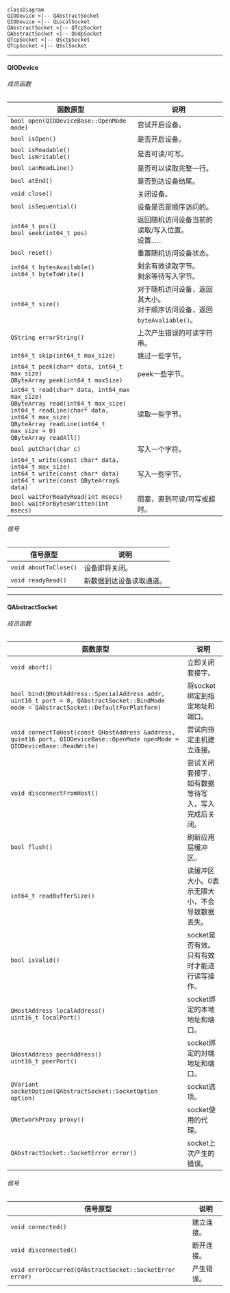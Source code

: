 ```mermaid
classDiagram
QIODevice <|-- QAbstractSocket
QIODevice <|-- QLocalSocket
QAbstractSocket <|-- QTcpSocket
QAbstractSocket <|-- QUdpSocket
QTcpSocket <|-- QSctpSocket
QTcpSocket <|-- QSslSocket
```

---

#### QIODevice

###### 成员函数

| 函数原型                                                     | 说明                                                         |
| ------------------------------------------------------------ | ------------------------------------------------------------ |
| `bool open(QIODeviceBase::OpenMode mode)`                    | 尝试开启设备。                                               |
| `bool isOpen()`                                              | 是否开启设备。                                               |
| `bool isReadable()`<br />`bool isWritable()`                 | 是否可读/可写。                                              |
| `bool canReadLine()`                                         | 是否可以读取完整一行。                                       |
| `bool atEnd()`                                               | 是否到达设备结尾。                                           |
| `void close()`                                               | 关闭设备。                                                   |
| `bool isSequential()`                                        | 设备是否是顺序访问的。                                       |
| `int64_t pos()`<br />`bool seek(int64_t pos)`                | 返回随机访问设备当前的读取/写入位置。<br />设置......        |
| `bool reset()`                                               | 重置随机访问设备状态。                                       |
| `int64_t bytesAvailable()`<br />`int64_t byteToWrite()`      | 剩余有效读取字节。<br />剩余等待写入字节。                   |
| `int64_t size()`                                             | 对于随机访问设备，返回其大小。<br />对于顺序访问设备，返回`byteAvaliable()`。 |
| `QString errorString()`                                      | 上次产生错误的可读字符串。                                   |
| `int64_t skip(int64_t max_size)`                             | 跳过一些字节。                                               |
| `int64_t peek(char* data, int64_t max_size)`<br />`QByteArray peek(int64_t maxSize)` | peek一些字节。                                               |
| `int64_t read(char* data, int64_max max_size)`<br />`QByteArray read(int64_t max_size)`<br />`int64_t readLine(char* data, int64_t max_size)`<br />`QByteArray readLine(int64_t max_size = 0)`<br />`QByteArray readAll()` | 读取一些字节。                                               |
| `bool putChar(char c)`                                       | 写入一个字符。                                               |
| `int64_t write(const char* data, int64_t max_size)`<br />`int64_t write(const char* data)`<br />`int64_t write(const QByteArray& data)` | 写入一些字节。                                               |
| `bool waitForReadyRead(int msecs)`<br />`bool waitForBytesWritten(int msecs)` | 阻塞，直到可读/可写或超时。                                  |

###### 信号

| 信号原型              | 说明                     |
| --------------------- | ------------------------ |
| `void aboutToClose()` | 设备即将关闭。           |
| `void readyRead()`    | 新数据到达设备读取通道。 |

---

#### QAbstractSocket

###### 成员函数

| 函数原型                                                     | 说明                                               |
| ------------------------------------------------------------ | -------------------------------------------------- |
| `void abort()`                                               | 立即关闭套接字。                                   |
| `bool bind(QHostAddress::SpecialAddress addr, uint16_t port = 0, QAbstractSocket::BindMode mode = QAbstractSocket::DefaultForPlatform)` | 将socket绑定到指定地址和端口。                     |
| `void connectToHost(const QHostAddress &address, quint16 port, QIODeviceBase::OpenMode openMode = QIODeviceBase::ReadWrite)` | 尝试向指定主机建立连接。                           |
| `void disconnectFromHost()`                                  | 尝试关闭套接字，如有数据等待写入，写入完成后关闭。 |
| `bool flush()`                                               | 刷新应用层缓冲区。                                 |
| `int64_t readBufferSize()`                                   | 读缓冲区大小。0表示无限大小，不会导致数据丢失。    |
| `bool isValid()`                                             | socket是否有效。只有有效时才能进行读写操作。       |
| `QHostAddress localAddress()`<br />`uint16_t localPort()`    | socket绑定的本地地址和端口。                       |
| `QHostAddress peerAddress()`<br />`uint16_t peerPort()`      | socket绑定的对端地址和端口。                       |
| `QVariant socketOption(QAbstractSocket::SocketOption option)` | socket选项。                                       |
| `QNetworkProxy proxy()`                                      | socket使用的代理。                                 |
| `QAbstractSocket::SocketError error()`                       | socket上次产生的错误。                             |

###### 信号

| 信号原型                                                 | 说明       |
| -------------------------------------------------------- | ---------- |
| `void connected()`                                       | 建立连接。 |
| `void disconnected()`                                    | 断开连接。 |
| `void errorOccurred(QAbstractSocket::SocketError error)` | 产生错误。 |



